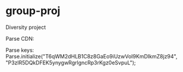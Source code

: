 # group-proj
Diversity project

Parse CDN: <script src="http://www.parsecdn.com/js/parse-1.6.2.min.js"></script>

Parse keys: Parse.initialize("T6qWM2dHLB1C8z8GaEo9iUzwVoI9KmDIkmZ8jz94", "P3zlR5DQkDFEK5ynygwRgrlgncRp3rKgz0eSvpuL");
